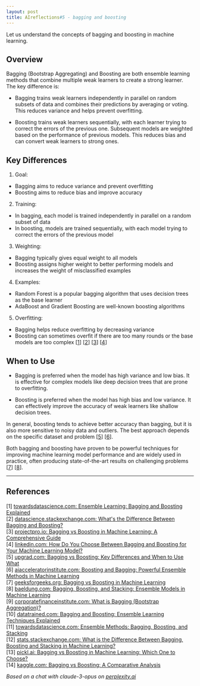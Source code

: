 ```yaml
---
layout: post
title: AIreflections#5 - bagging and boosting
---
```


Let us understand the concepts of bagging and boosting in machine learning.

## Overview

Bagging (Bootstrap Aggregating) and Boosting are both ensemble learning methods that combine multiple weak learners to create a strong learner. The key difference is:

- Bagging trains weak learners independently in parallel on random subsets of data and combines their predictions by averaging or voting. This reduces variance and helps prevent overfitting.

- Boosting trains weak learners sequentially, with each learner trying to correct the errors of the previous one. Subsequent models are weighted based on the performance of previous models. This reduces bias and can convert weak learners to strong ones.

## Key Differences

1. Goal: 
- Bagging aims to reduce variance and prevent overfitting
- Boosting aims to reduce bias and improve accuracy

2. Training:
- In bagging, each model is trained independently in parallel on a random subset of data
- In boosting, models are trained sequentially, with each model trying to correct the errors of the previous model

3. Weighting: 
- Bagging typically gives equal weight to all models
- Boosting assigns higher weight to better performing models and increases the weight of misclassified examples

4. Examples:
- Random Forest is a popular bagging algorithm that uses decision trees as the base learner
- AdaBoost and Gradient Boosting are well-known boosting algorithms

5. Overfitting:
- Bagging helps reduce overfitting by decreasing variance
- Boosting can sometimes overfit if there are too many rounds or the base models are too complex [[1](#ref-1)] [[2](#ref-2)] [[3](#ref-3)] [[4](#ref-4)]

## When to Use

- Bagging is preferred when the model has high variance and low bias. It is effective for complex models like deep decision trees that are prone to overfitting.

- Boosting is preferred when the model has high bias and low variance. It can effectively improve the accuracy of weak learners like shallow decision trees.

In general, boosting tends to achieve better accuracy than bagging, but it is also more sensitive to noisy data and outliers. The best approach depends on the specific dataset and problem [[5](#ref-5)] [[6](#ref-6)].

Both bagging and boosting have proven to be powerful techniques for improving machine learning model performance and are widely used in practice, often producing state-of-the-art results on challenging problems [[7](#ref-7)] [[8](#ref-8)].

---
## References
[1] <a id="ref-1"></a> [towardsdatascience.com: Ensemble Learning: Bagging and Boosting Explained](https://towardsdatascience.com/ensemble-learning-bagging-and-boosting-23f9336d3cb0)  
[2] <a id="ref-2"></a> [datascience.stackexchange.com: What's the Difference Between Bagging and Boosting?](https://datascience.stackexchange.com/questions/39577/difference-between-bagging-and-boosting)  
[3] <a id="ref-3"></a> [projectpro.io: Bagging vs Boosting in Machine Learning: A Comprehensive Guide](https://www.projectpro.io/article/bagging-vs-boosting-in-machine-learning/579)  
[4] <a id="ref-4"></a> [linkedin.com: How Do You Choose Between Bagging and Boosting for Your Machine Learning Model?](https://www.linkedin.com/advice/0/how-do-you-choose-between-bagging-boosting-your)  
[5] <a id="ref-5"></a> [upgrad.com: Bagging vs Boosting: Key Differences and When to Use What](https://www.upgrad.com/blog/bagging-vs-boosting/)  
[6] <a id="ref-6"></a> [aiacceleratorinstitute.com: Boosting and Bagging: Powerful Ensemble Methods in Machine Learning](https://www.aiacceleratorinstitute.com/boosting-and-bagging-powerful-ensemble-methods-in-machine-learning/)  
[7] <a id="ref-7"></a> [geeksforgeeks.org: Bagging vs Boosting in Machine Learning](https://www.geeksforgeeks.org/bagging-vs-boosting-in-machine-learning/)  
[8] <a id="ref-8"></a> [baeldung.com: Bagging, Boosting, and Stacking: Ensemble Models in Machine Learning](https://www.baeldung.com/cs/bagging-boosting-stacking-ml-ensemble-models)  
[9] <a id="ref-9"></a> [corporatefinanceinstitute.com: What is Bagging (Bootstrap Aggregation)?](https://corporatefinanceinstitute.com/resources/data-science/bagging-bootstrap-aggregation/)  
[10] <a id="ref-10"></a> [datatrained.com: Bagging and Boosting: Ensemble Learning Techniques Explained](https://datatrained.com/post/bagging-and-boosting/)  
[11] <a id="ref-11"></a> [towardsdatascience.com: Ensemble Methods: Bagging, Boosting, and Stacking](https://towardsdatascience.com/ensemble-methods-bagging-boosting-and-stacking-c9214a10a205)  
[12] <a id="ref-12"></a> [stats.stackexchange.com: What is the Difference Between Bagging, Boosting and Stacking in Machine Learning?](https://stats.stackexchange.com/questions/18891/bagging-boosting-and-stacking-in-machine-learning)  
[13] <a id="ref-13"></a> [pickl.ai: Bagging vs Boosting in Machine Learning: Which One to Choose?](https://www.pickl.ai/blog/bagging-vs-boosting-in-machine-learning/)  
[14] <a id="ref-14"></a> [kaggle.com: Bagging vs Boosting: A Comparative Analysis](https://www.kaggle.com/code/prashant111/bagging-vs-boosting)  

_Based on a chat with claude-3-opus on [perplexity.ai](https://perplexity.ai)_

<!-- -------------------------------------------------------------- -->
<!-- 
sequence: renumber, accumulate, format

to increment numbers, use multiple cursors then emmet shortcuts

regex...
\[(\d+)\]
to
 [[$1](#ref-$1)]

regex...
\[(\d+)\] (.*)
to
[$1] <a id="ref-$1"></a> [display text]($2)  

change "Citations:" to "## References"
-->
<!-- 
Include images like this:  
<figure style="text-align: center; width:100%;">
    <img src="{{site.baseurl}}/images/experimenting_files/experimenting_18_1.svg" alt="___" style="max-width:90%; 
    height: auto; margin:3% auto; display:block;">
    <figcaption>___</figcaption>
</figure> 
-->
<!-- 
Include code snippets like this:  
```python 
def square(x):
    return x**2
``` 
-->
<!-- 
Cite like this [[2](#ref-2)], and this [[3](#ref-3)]. Use two extra spaces at end of each line for line break
---
## References  
[1] <a id="ref-1"></a> [display text](hyperlink)  
[2] <a id="ref-2"></a> [display text](hyperlink) 
[3] <a id="ref-3"></a> [display text](hyperlink)  
_Assisted by claude-3-opus on [perplexity.ai](https://perplexity.ai)_ 
-->
<!-- -------------------------------------------------------------- -->